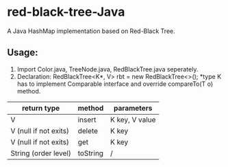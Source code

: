 # red-black-tree-Java
A Java HashMap implementation based on Red-Black Tree.
## Usage:
1. Import Color.java, TreeNode.java, RedBlackTree.java seperately.
2. Declaration: RedBlackTree<K*, V> rbt = new RedBlackTree<>();
*type K has to implement Comparable interface and override compareTo(T o) method.

return type           | method        | parameters                  
-------------         | ------------- | ---------------------------
V                     | insert        | K key, V value
V (null if not exits) | delete        | K key 
V (null if not exits) | get           | K key 
String (order level)  | toString      | /

